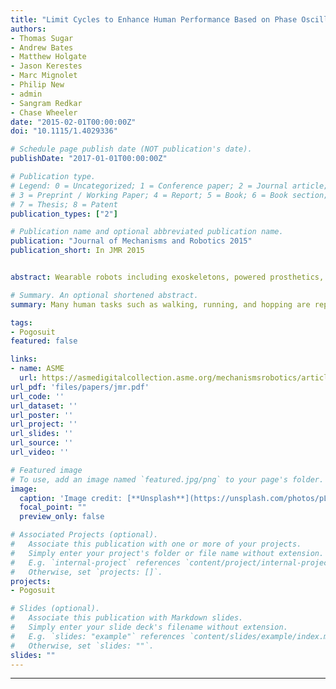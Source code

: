 ```yaml
---
title: "Limit Cycles to Enhance Human Performance Based on Phase Oscillators"
authors:
- Thomas Sugar
- Andrew Bates
- Matthew Holgate
- Jason Kerestes
- Marc Mignolet
- Philip New
- admin
- Sangram Redkar
- Chase Wheeler
date: "2015-02-01T00:00:00Z"
doi: "10.1115/1.4029336"

# Schedule page publish date (NOT publication's date).
publishDate: "2017-01-01T00:00:00Z"

# Publication type.
# Legend: 0 = Uncategorized; 1 = Conference paper; 2 = Journal article;
# 3 = Preprint / Working Paper; 4 = Report; 5 = Book; 6 = Book section;
# 7 = Thesis; 8 = Patent
publication_types: ["2"]

# Publication name and optional abbreviated publication name.
publication: "Journal of Mechanisms and Robotics 2015"
publication_short: In JMR 2015


abstract: Wearable robots including exoskeletons, powered prosthetics, and powered orthotics must add energy to the person at an appropriate time to enhance, augment, or supplement human performance. This “energy pumping” at resonance can reduce the metabolic cost of performing cyclic tasks. Many human tasks such as walking, running, and hopping are repeating or cyclic tasks where assistance is needed at a repeating rate at the correct time. By utilizing resonant energy pumping, a tiny amount of energy is added at an appropriate time that results in an amplified response. However, when the system dynamics is varying or uncertain, resonant boundaries are not clearly defined. We have developed a method to add energy at resonance so the system attains the limit cycle based on a phase oscillator. The oscillator is robust to disturbances and initial conditions and allows our robots to enhance running, reduce metabolic cost, and increase hop height. These methods are general and can be used in other areas such as energy harvesting.

# Summary. An optional shortened abstract.
summary: Many human tasks such as walking, running, and hopping are repeating or cyclic tasks where assistance is needed at a repeating rate at the correct time. By utilizing resonant energy pumping, a tiny amount of energy is added at an appropriate time that results in an amplified response.

tags:
- Pogosuit
featured: false

links:
- name: ASME
  url: https://asmedigitalcollection.asme.org/mechanismsrobotics/article-abstract/7/1/011001/375110/Limit-Cycles-to-Enhance-Human-Performance-Based-on?redirectedFrom=fulltext
url_pdf: 'files/papers/jmr.pdf'
url_code: ''
url_dataset: ''
url_poster: ''
url_project: ''
url_slides: ''
url_source: ''
url_video: ''

# Featured image
# To use, add an image named `featured.jpg/png` to your page's folder.
image:
  caption: 'Image credit: [**Unsplash**](https://unsplash.com/photos/pLCdAaMFLTE)'
  focal_point: ""
  preview_only: false

# Associated Projects (optional).
#   Associate this publication with one or more of your projects.
#   Simply enter your project's folder or file name without extension.
#   E.g. `internal-project` references `content/project/internal-project/index.md`.
#   Otherwise, set `projects: []`.
projects:
- Pogosuit

# Slides (optional).
#   Associate this publication with Markdown slides.
#   Simply enter your slide deck's filename without extension.
#   E.g. `slides: "example"` references `content/slides/example/index.md`.
#   Otherwise, set `slides: ""`.
slides: ""
---
```


---
